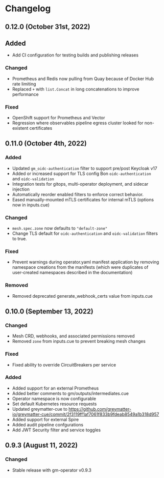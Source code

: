 # Changelog

## 0.12.0 (October 31st, 2022)

## Added

- Add CI configuration for testing builds and publishing releases

### Changed

- Prometheus and Redis now pulling from Quay because of Docker Hub rate limiting
- Replaced `+` with `list.Concat` in long concatenations to improve performance

### Fixed

- OpenShift support for Prometheus and Vector
- Regression where observables pipeline egress cluster looked for non-existent certificates

## 0.11.0 (October 4th, 2022)

### Added

- Updated `gm_oidc-authentication` filter to support pre/post Keycloak v17 
- Added or increased support for TLS config Bon `oidc-authentication` and `oidc-validation`
- Integration tests for gitops, multi-operator deployment, and sidecar injection
- Automatically reorder enabled filters to enforce correct behavior.
- Eased manually-mounted mTLS certificates for internal mTLS (options now in inputs.cue)

### Changed

- `mesh.spec.zone` now defaults to `"default-zone"`
- Change TLS default for `oidc-authentication` and `oidc-validation` filters to true.

### Fixed 

- Prevent warnings during operator.yaml manifest application by removing namespace creations from the manifests (which were duplicates of user-created namespaces described in the documentation)

### Removed

- Removed deprecated generate_webhook_certs value from inputs.cue

## 0.10.0 (September 13, 2022)

### Changed

- Mesh CRD, webhooks, and associated permissions removed
- Removed `zone` from inputs.cue to prevent breaking mesh changes

### Fixed

- Fixed ability to override CircuitBreakers per service

### Added

- Added support for an external Prometheus
- Added better comments to gm/outputs/intermediates.cue
- Operator namespace is now configurable
- Set default Kubernetes resource requests
- Updated greymatter-cue to https://github.com/greymatter-io/greymatter-cue/commit/2f3119ff1af7061f833b9fdeab8549a1b318d957
- Added support for external Spire
- Added audit pipeline confgurations
- Add JWT Security filter and service toggles

## 0.9.3 (August 11, 2022)

### Changed

- Stable release with gm-operator v0.9.3
